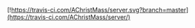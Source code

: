 [!https://travis-ci.com/AChristMass/server.svg?branch=master](https://travis-ci.com/AChristMass/server/)

